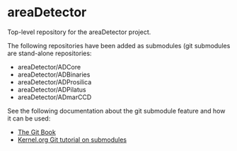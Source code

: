 areaDetector
============

Top-level repository for the areaDetector project.

The following repositories have been added as submodules (git submodules are
stand-alone repositories:
* areaDetector/ADCore
* areaDetector/ADBinaries
* areaDetector/ADProsilica
* areaDetector/ADPilatus
* areaDetector/ADmarCCD

See the following documentation about the git submodule feature and how it can 
be used: 
* [The Git Book](http://git-scm.com/docs/git-submodule)
* [Kernel.org Git tutorial on submodules](https://git.wiki.kernel.org/index.php/GitSubmoduleTutorial)


